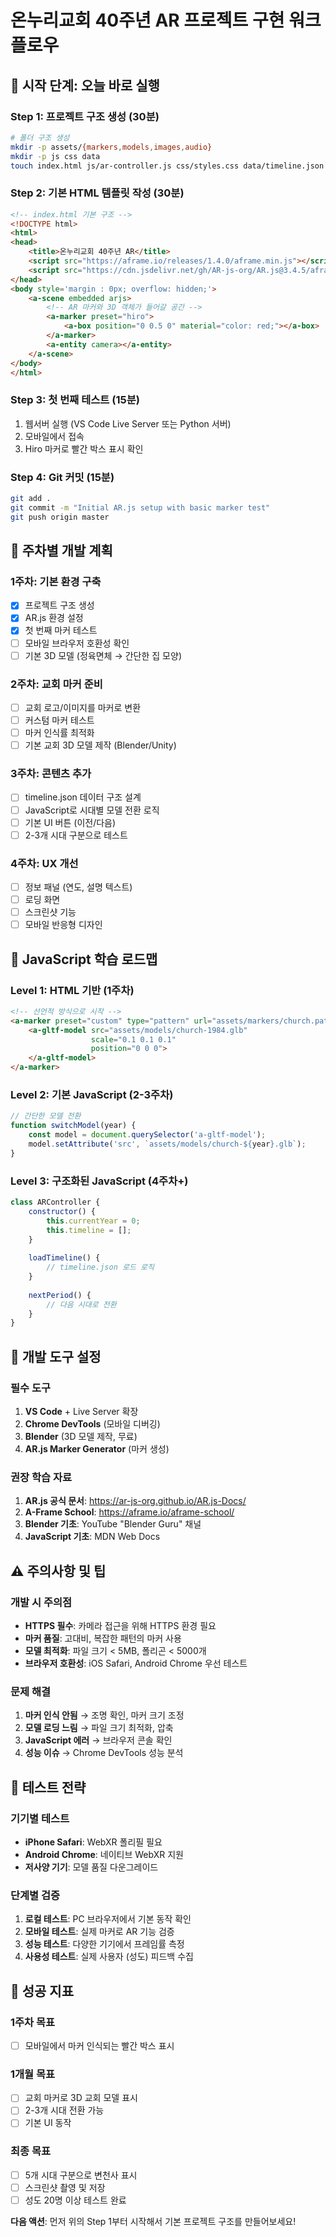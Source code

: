 # 온누리교회 40주년 AR 프로젝트 구현 워크플로우

## 🚀 시작 단계: 오늘 바로 실행

### Step 1: 프로젝트 구조 생성 (30분)
```bash
# 폴더 구조 생성
mkdir -p assets/{markers,models,images,audio}
mkdir -p js css data
touch index.html js/ar-controller.js css/styles.css data/timeline.json
```

### Step 2: 기본 HTML 템플릿 작성 (30분)
```html
<!-- index.html 기본 구조 -->
<!DOCTYPE html>
<html>
<head>
    <title>온누리교회 40주년 AR</title>
    <script src="https://aframe.io/releases/1.4.0/aframe.min.js"></script>
    <script src="https://cdn.jsdelivr.net/gh/AR-js-org/AR.js@3.4.5/aframe/build/aframe-ar.min.js"></script>
</head>
<body style='margin : 0px; overflow: hidden;'>
    <a-scene embedded arjs>
        <!-- AR 마커와 3D 객체가 들어갈 공간 -->
        <a-marker preset="hiro">
            <a-box position="0 0.5 0" material="color: red;"></a-box>
        </a-marker>
        <a-entity camera></a-entity>
    </a-scene>
</body>
</html>
```

### Step 3: 첫 번째 테스트 (15분)
1. 웹서버 실행 (VS Code Live Server 또는 Python 서버)
2. 모바일에서 접속
3. Hiro 마커로 빨간 박스 표시 확인

### Step 4: Git 커밋 (15분)
```bash
git add .
git commit -m "Initial AR.js setup with basic marker test"
git push origin master
```

## 📅 주차별 개발 계획

### 1주차: 기본 환경 구축
- [x] 프로젝트 구조 생성
- [x] AR.js 환경 설정
- [x] 첫 번째 마커 테스트
- [ ] 모바일 브라우저 호환성 확인
- [ ] 기본 3D 모델 (정육면체 → 간단한 집 모양)

### 2주차: 교회 마커 준비
- [ ] 교회 로고/이미지를 마커로 변환
- [ ] 커스텀 마커 테스트
- [ ] 마커 인식률 최적화
- [ ] 기본 교회 3D 모델 제작 (Blender/Unity)

### 3주차: 콘텐츠 추가
- [ ] timeline.json 데이터 구조 설계
- [ ] JavaScript로 시대별 모델 전환 로직
- [ ] 기본 UI 버튼 (이전/다음)
- [ ] 2-3개 시대 구분으로 테스트

### 4주차: UX 개선
- [ ] 정보 패널 (연도, 설명 텍스트)
- [ ] 로딩 화면
- [ ] 스크린샷 기능
- [ ] 모바일 반응형 디자인

## 🎯 JavaScript 학습 로드맵

### Level 1: HTML 기반 (1주차)
```html
<!-- 선언적 방식으로 시작 -->
<a-marker preset="custom" type="pattern" url="assets/markers/church.patt">
    <a-gltf-model src="assets/models/church-1984.glb" 
                  scale="0.1 0.1 0.1" 
                  position="0 0 0">
    </a-gltf-model>
</a-marker>
```

### Level 2: 기본 JavaScript (2-3주차)
```javascript
// 간단한 모델 전환
function switchModel(year) {
    const model = document.querySelector('a-gltf-model');
    model.setAttribute('src', `assets/models/church-${year}.glb`);
}
```

### Level 3: 구조화된 JavaScript (4주차+)
```javascript
class ARController {
    constructor() {
        this.currentYear = 0;
        this.timeline = [];
    }
    
    loadTimeline() {
        // timeline.json 로드 로직
    }
    
    nextPeriod() {
        // 다음 시대로 전환
    }
}
```

## 🔧 개발 도구 설정

### 필수 도구
1. **VS Code** + Live Server 확장
2. **Chrome DevTools** (모바일 디버깅)
3. **Blender** (3D 모델 제작, 무료)
4. **AR.js Marker Generator** (마커 생성)

### 권장 학습 자료
1. **AR.js 공식 문서**: https://ar-js-org.github.io/AR.js-Docs/
2. **A-Frame School**: https://aframe.io/aframe-school/
3. **Blender 기초**: YouTube "Blender Guru" 채널
4. **JavaScript 기초**: MDN Web Docs

## ⚠️ 주의사항 및 팁

### 개발 시 주의점
- **HTTPS 필수**: 카메라 접근을 위해 HTTPS 환경 필요
- **마커 품질**: 고대비, 복잡한 패턴의 마커 사용
- **모델 최적화**: 파일 크기 < 5MB, 폴리곤 < 5000개
- **브라우저 호환성**: iOS Safari, Android Chrome 우선 테스트

### 문제 해결
1. **마커 인식 안됨** → 조명 확인, 마커 크기 조정
2. **모델 로딩 느림** → 파일 크기 최적화, 압축
3. **JavaScript 에러** → 브라우저 콘솔 확인
4. **성능 이슈** → Chrome DevTools 성능 분석

## 📱 테스트 전략

### 기기별 테스트
- **iPhone Safari**: WebXR 폴리필 필요
- **Android Chrome**: 네이티브 WebXR 지원
- **저사양 기기**: 모델 품질 다운그레이드

### 단계별 검증
1. **로컬 테스트**: PC 브라우저에서 기본 동작 확인
2. **모바일 테스트**: 실제 마커로 AR 기능 검증
3. **성능 테스트**: 다양한 기기에서 프레임률 측정
4. **사용성 테스트**: 실제 사용자 (성도) 피드백 수집

## 🎉 성공 지표

### 1주차 목표
- [ ] 모바일에서 마커 인식되는 빨간 박스 표시

### 1개월 목표
- [ ] 교회 마커로 3D 교회 모델 표시
- [ ] 2-3개 시대 전환 가능
- [ ] 기본 UI 동작

### 최종 목표
- [ ] 5개 시대 구분으로 변천사 표시
- [ ] 스크린샷 촬영 및 저장
- [ ] 성도 20명 이상 테스트 완료

**다음 액션**: 먼저 위의 Step 1부터 시작해서 기본 프로젝트 구조를 만들어보세요!